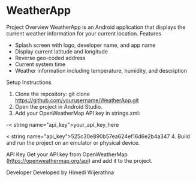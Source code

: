 # WeatherApp
Project Overview
WeatherApp is an Android application that displays the current weather information for your current location.
Features
- Splash screen with logo, developer name, and app name
- Display current latitude and longitude
- Reverse geo-coded address
- Current system time
- Weather information including temperature, humidity, and description

 Setup Instructions
1. Clone the repository:
    git clone https://github.com/yourusername/WeatherApp.git
2. Open the project in Android Studio.
3. Add your OpenWeatherMap API key in strings.xml:
 
-< string name="api_key">your_api_key_here</string >

< string name="api_key">525c30e890b57ea624ef16d6e2b4a347</strin > 
4. Build and run the project on an emulator or physical device.

API Key
Get your API key from OpenWeatherMap (https://openweathermap.org/api) and add it to the project.

Developer
Developed by Himedi Wijerathna
